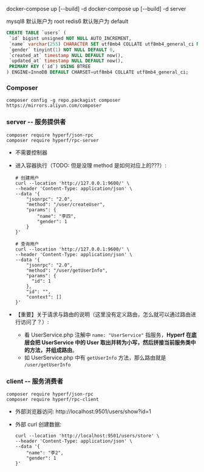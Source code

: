 docker-compose up [--build] -d
docker-compose up [--build] -d server

mysql8 默认账户为 root
redis6 默认账户为 default


```sql
CREATE TABLE `users` (
 `id` bigint unsigned NOT NULL AUTO_INCREMENT,
 `name` varchar(255) CHARACTER SET utf8mb4 COLLATE utf8mb4_general_ci NOT NULL,
 `gender` tinyint(1) NOT NULL DEFAULT 0,
 `created_at` timestamp NULL DEFAULT now(),
 `updated_at` timestamp NULL DEFAULT now(),
 PRIMARY KEY (`id`) USING BTREE
) ENGINE=InnoDB DEFAULT CHARSET=utf8mb4 COLLATE utf8mb4_general_ci;
```


### Composer
`composer config -g repo.packagist composer https://mirrors.aliyun.com/composer`


### server -- 服务提供者
```shell
composer require hyperf/json-rpc
composer require hyperf/rpc-server
```

* 不需要控制器

* 进入容器执行（TODO: 但是没理 method 是如何对应上的???）:
    ```shell
    # 创建用户
    curl --location 'http://127.0.0.1:9600/' \
    --header 'Content-Type: application/json' \
    --data '{
        "jsonrpc": "2.0",
        "method": "/user/createUser",
        "params": {
            "name": "李四",
            "gender": 1
        }
    }'

    # 查询用户 
    curl --location 'http://127.0.0.1:9600/' \
    --header 'Content-Type: application/json' \
    --data '{
        "jsonrpc": "2.0",
        "method": "/user/getUserInfo",
        "params": {
          "id": 1
        },
        "id": "",
        "context": []
    }'
    ```

* 【重要】关于请求与路由的说明（这里没有定义路由，怎么就可以通过路由进行访问了？）:
  * 看 UserService.php 注解中 `name: "UserService"` 指服务，**Hyperf 在底层会把 UserService 中的 User 取出并转为小写，然后拼接当前服务类中的方法，并组成路由**。
  * 如 UserService.php 中有 `getUserInfo` 方法，那么路由就是 `/user/getUserInfo`


### client -- 服务消费者
```shell
composer require hyperf/json-rpc
composer require hyperf/rpc-client
```

* 外部浏览器访问: http://localhost:9501/users/show?id=1

* 外部 curl 创建数据:
  ```shell
  curl --location 'http://localhost:9501/users/store' \
  --header 'Content-Type: application/json' \
  --data '{
      "name": "李2",
      "gender": 1
  }'
  ```
